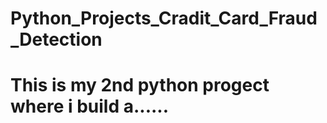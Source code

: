 # Python_Projects_Cradit_Card_Fraud_Detection

# This is my 2nd python progect where i build a......

